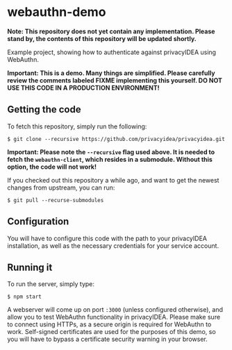 # webauthn-demo

**Note: This repository does not yet contain any implementation. Please stand
by, the contents of this repository will be updated shortly.**

Example project, showing how to authenticate against privacyIDEA using WebAuthn.

**Important: This is a demo. Many things are simplified. Please carefully review the comments labeled FIXME
implementing this yourself. DO NOT USE THIS CODE IN A PRODUCTION ENVIRONMENT!**

## Getting the code

To fetch this repository, simply run the following:

```
$ git clone --recursive https://github.com/privacyidea/privacyidea.git
```

**Important: Please note the `--recursive` flag used above. It is needed to fetch the `webauthn-client`, which resides
in a submodule. Without this option, the code will not work!**

If you checked out this repository a while ago, and want to get the newest changes from upstream, you can run:

```
$ git pull --recurse-submodules
```

## Configuration

You will have to configure this code with the path to your privacyIDEA installation, as well as the necessary
credentials for your service account.

## Running it

To run the server, simply type:

```
$ npm start
```

A webserver will come up on port `:3000` (unless configured otherwise), and allow you to test WebAuthn functionality in
privacyIDEA. Please make sure to connect using HTTPs, as a secure origin is required for WebAuthn to work. Self-signed
certificates are used for the purposes of this demo, so you will have to bypass a certificate security warning in your
browser.
